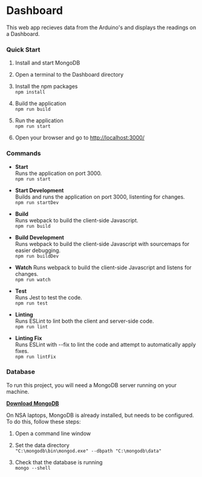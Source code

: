 # Dashboard

This web app recieves data from the Arduino's and displays the readings on a Dashboard.

### Quick Start

1. Install and start MongoDB

1. Open a terminal to the Dashboard directory

1. Install the npm packages  
  `npm install`

1. Build the application  
  `npm run build`

1. Run the application  
  `npm run start`

1. Open your browser and go to [http://localhost:3000/](http://localhost:3000/)

### Commands

* **Start**  
  Runs the application on port 3000.  
  `npm run start`

* **Start Development**  
  Builds and runs the application on port 3000, listenting for changes.  
  `npm run startDev`

* **Build**  
  Runs webpack to build the client-side Javascript.  
  `npm run build`  

* **Build Development**  
  Runs webpack to build the client-side Javascript with sourcemaps for easier debugging.  
  `npm run buildDev` 

* **Watch**
  Runs webpack to build the client-side Javascript and listens for changes.  
  `npm run watch`

* **Test**  
  Runs Jest to test the code.  
  `npm run test`

* **Linting**  
  Runs ESLint to lint both the client and server-side code.  
  `npm run lint`

* **Linting Fix**  
  Runs ESLint with --fix to lint the code and attempt to automatically apply fixes.  
  `npm run lintFix`

### Database

To run this project, you will need a MongoDB server running on your machine. 

[**Download MongoDB**](https://www.mongodb.com/download-center/community)

On NSA laptops, MongoDB is already installed, but needs to be configured. To do this, follow these steps:

1. Open a command line window

1. Set the data directory  
  `"C:\mongodb\bin\mongod.exe" --dbpath "C:\mongodb\data"`

1. Check that the database is running  
  `mongo --shell`